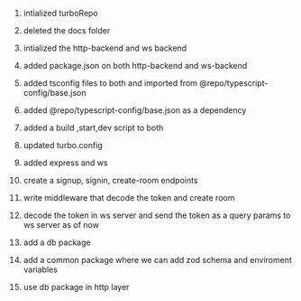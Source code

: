 1. intialized turboRepo
2. deleted the docs folder
3. intialized the http-backend and ws backend
4. added package.json on both http-backend and ws-backend
5. added tsconfig files to both and imported from @repo/typescript-config/base.json
6. added @repo/typescript-config/base.json as a dependency

7. added a build ,start,dev script to both
8. updated turbo.config
9. added express and ws

10. create a signup, signin, create-room endpoints
11. write middleware that decode the token and create room
12. decode the token in ws server and send the token as a query params to ws server as of now

13. add a db package
14. add a common package where we can add zod schema and enviroment variables
15. use db package in http layer
